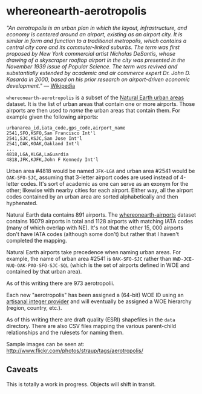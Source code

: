 whereonearth-aerotropolis
==

_"An aerotropolis is an urban plan in which the layout, infrastructure, and
economy is centered around an airport, existing as an airport city. It is
similar in form and function to a traditional metropolis, which contains a
central city core and its commuter-linked suburbs. The term was first
proposed by New York commercial artist Nicholas DeSantis, whose drawing of a
skyscraper rooftop airport in the city was presented in the November 1939 issue
of Popular Science. The term was revived and substantially extended by
academic and air commerce expert Dr. John D. Kasarda in 2000, based on his prior
research on airport-driven economic development."_ –– [Wikipedia](https://en.wikipedia.org/wiki/Aerotropolis)

`whereonearth-aerotropolis` is a subset of the [Natural Earth urban
areas](http://www.naturalearthdata.com/downloads/10m-cultural-vectors/)
dataset. It is the list of urban areas that contain one or more
airports. Those airports are then used to _name_ the urban areas that contain
them. For example given the following airports:

	urbanarea_id,iata_code,gps_code,airport_name
	2541,SFO,KSFO,San Francisco Int'l
	2541,SJC,KSJC,San Jose Int'l
	2541,OAK,KOAK,Oakland Int'l
	...
	4818,LGA,KLGA,LaGuardia
	4818,JFK,KJFK,John F Kennedy Int'l

Urban area #4818 would be named `JFK-LGA` and urban area #2541 would be `OAK-SFO-SJC`, assuming that 3-letter airport codes are used 
instead of 4-letter codes. It's sort of academic as one can serve as an exonym
for the other; likewise with nearby cities for each airport. Either way, all the
airport codes contained by an urban area are sorted alphabetically and then
hyphenated.

Natural Earth data contains 891 airports.  The
[whereonearth-airports](https://github.com/straup/whereonearth-airport) dataset
contains 16079 airports in total and 1128 airports with matching IATA
codes (many of which overlap with NE). It's not that the other 15, 000 airports don't have IATA codes (although
some don't) but rather that I haven't completed the mapping.

Natural Earth airports take precedence when naming urban areas. For example, the
name of urban area #2541 is `OAK-SFO-SJC` rather than
`HWD-JCE-NUQ-OAK-PAO-SFO-SJC-SQL` (which is the set of airports defined in WOE
and contained by that urban area).

As of this writing there are 973 aerotropolii.

Each new "aerotropolis" has been assigned a (64-bit) WOE ID using an [artisanal
integer provider](http://www.brooklynintegers.com/) and will eventually be
assigned a WOE hierarchy (region, country, etc.).

As of this writing there are draft quality (ESRI) shapefiles in the `data`
directory. There are also CSV files mapping the various parent-child
relationships and the rulesets for naming them.

Sample images can be seen at: http://www.flickr.com/photos/straup/tags/aerotropolis/

Caveats
--

This is totally a work in progress. Objects will shift in transit.


